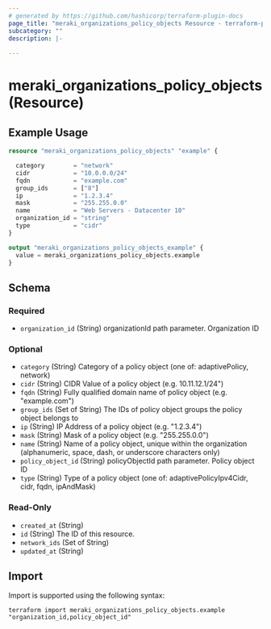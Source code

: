 ```yaml
---
# generated by https://github.com/hashicorp/terraform-plugin-docs
page_title: "meraki_organizations_policy_objects Resource - terraform-provider-meraki"
subcategory: ""
description: |-
  
---
```


# meraki_organizations_policy_objects (Resource)



## Example Usage

```terraform
resource "meraki_organizations_policy_objects" "example" {

  category        = "network"
  cidr            = "10.0.0.0/24"
  fqdn            = "example.com"
  group_ids       = ["8"]
  ip              = "1.2.3.4"
  mask            = "255.255.0.0"
  name            = "Web Servers - Datacenter 10"
  organization_id = "string"
  type            = "cidr"
}

output "meraki_organizations_policy_objects_example" {
  value = meraki_organizations_policy_objects.example
}
```

<!-- schema generated by tfplugindocs -->
## Schema

### Required

- `organization_id` (String) organizationId path parameter. Organization ID

### Optional

- `category` (String) Category of a policy object (one of: adaptivePolicy, network)
- `cidr` (String) CIDR Value of a policy object (e.g. 10.11.12.1/24")
- `fqdn` (String) Fully qualified domain name of policy object (e.g. "example.com")
- `group_ids` (Set of String) The IDs of policy object groups the policy object belongs to
- `ip` (String) IP Address of a policy object (e.g. "1.2.3.4")
- `mask` (String) Mask of a policy object (e.g. "255.255.0.0")
- `name` (String) Name of a policy object, unique within the organization (alphanumeric, space, dash, or underscore characters only)
- `policy_object_id` (String) policyObjectId path parameter. Policy object ID
- `type` (String) Type of a policy object (one of: adaptivePolicyIpv4Cidr, cidr, fqdn, ipAndMask)

### Read-Only

- `created_at` (String)
- `id` (String) The ID of this resource.
- `network_ids` (Set of String)
- `updated_at` (String)

## Import

Import is supported using the following syntax:

```shell
terraform import meraki_organizations_policy_objects.example "organization_id,policy_object_id"
```
